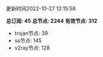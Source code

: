 更新时间2022-10-27 12:15:58

**总订阅: 45**
**总节点: 2244**
**有效节点: 312**
- trojan节点: 39
- ss节点: 145
- v2ray节点: 128
